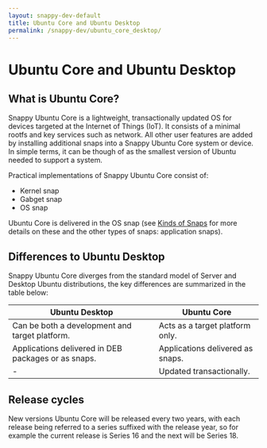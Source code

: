 ```yaml
---
layout: snappy-dev-default
title: Ubuntu Core and Ubuntu Desktop
permalink: /snappy-dev/ubuntu_core_desktop/
---
```

# Ubuntu Core and Ubuntu Desktop 

## What is Ubuntu Core?

Snappy Ubuntu Core is a lightweight, transactionally updated OS for devices targeted at the Internet of Things (IoT). It consists of a minimal rootfs and key services such as network. All other user features are added by installing additional snaps into a Snappy Ubuntu Core system or device. In simple terms, it can be though of as the smallest version of Ubuntu needed to support a system.

Practical implementations of Snappy Ubuntu Core consist of:

- Kernel snap
- Gabget snap
- OS snap  

Ubuntu Core is delivered in the OS snap (see [Kinds of Snaps](kinds_of_snaps "Kinds of Snaps") for more details on these and the other types of snaps: application snaps). 

## Differences to Ubuntu Desktop

Snappy Ubuntu Core diverges from the standard model of Server and Desktop Ubuntu distributions, the key differences are summarized in the table below:

Ubuntu Desktop | Ubuntu Core
---- | ----
Can be both a development and target platform. | Acts as a target platform only.
Applications delivered in DEB packages or as snaps. | Applications delivered as snaps.
- | Updated transactionally.
 
## Release cycles

New versions Ubuntu Core will be released every two years, with each release being referred to a series suffixed with the release year, so for example the current release is Series 16 and the next will be Series 18. 
